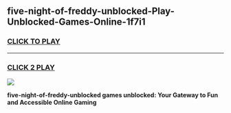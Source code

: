 
## five-night-of-freddy-unblocked-Play-Unblocked-Games-Online-1f7i1
<h3>
<a href="https://premium76.site?title=five-night-of-freddy-unblocked&ref=25A">CLICK TO PLAY</a></h3>
<hr>

<h3>
<a href="https://premium76.site?title=five-night-of-freddy-unblocked&ref=25A">CLICK 2 PLAY</a>
  
</h3>

<a href="https://premium76.site?title=five-night-of-freddy-unblocked&ref=25A"><img src="https://clearcache.store/games.png"></a>


**five-night-of-freddy-unblocked games unblocked: Your Gateway to Fun and Accessible Online Gaming**
